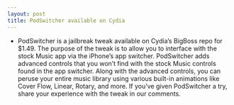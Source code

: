 ```yaml
---
layout: post
title: PodSwitcher available on Cydia
---
```

* PodSwitcher is a jailbreak tweak available on Cydia’s BigBoss repo for $1.49. The purpose of the tweak is to allow you to interface with the stock Music app via the iPhone’s app switcher. PodSwitcher adds advanced controls that you won’t find with the stock Music controls found in the app switcher. Along with the advanced controls, you can peruse your entire music library using various built-in animations like Cover Flow, Linear, Rotary, and more. If you’ve given PodSwitcher a try, share your experience with the tweak in our comments.

